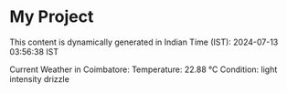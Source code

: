 # My Project

This content is dynamically generated in Indian Time (IST): 2024-07-13 03:56:38 IST


Current Weather in Coimbatore:
Temperature: 22.88 °C
Condition: light intensity drizzle
